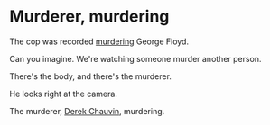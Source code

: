 # Murderer, murdering
The cop was recorded <a href="https://en.wikipedia.org/wiki/Killing_of_George_Floyd#People_involved">murdering</a> George Floyd.  

Can you imagine. We're watching someone murder another person. 

There's the body, and there's the murderer.

He looks right at the camera.

The murderer, <a href="https://duckduckgo.com/?q=derek+chauvin&t=hk&ia=web">Derek Chauvin</a>, murdering.

